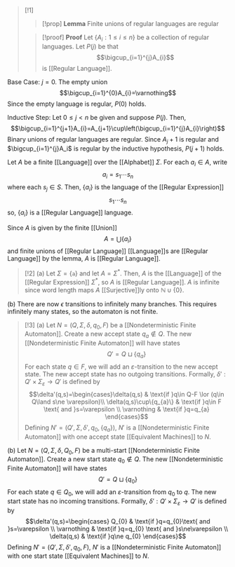 >[!1]
>>[!prop] **Lemma**
>Finite unions of regular languages are regular
>
>>[!proof] **Proof**
Let $\{A_{i}:1\le i\le n\}$ be a collection of regular languages. Let $P(j)$ be that $$\bigcup_{i=1}^{j}A_{i}$$is [[Regular Language]]. 
>>
Base Case: $j=0$. The empty union $$\bigcup_{i=1}^{0}A_{i}=\varnothing$$Since the empty language is regular, $P(0)$ holds.
>>
Inductive Step: Let $0\le j< n$ be given and suppose $P(j)$. Then, $$\bigcup_{i=1}^{j+1}A_{i}=A_{j+1}\cup\left(\bigcup_{i=1}^{j}A_{i}\right)$$Binary unions of regular languages are regular. Since $A_j+1$ is regular and $\bigcup_{i=1}^{j}A_i$ is regular by the inductive hypothesis, $P(j+1)$ holds.
>
Let $A$ be a finite [[Language]] over the [[Alphabet]] $\Sigma$. For each $a_{i}\in A$, write $$a_{i}=s_{1}\cdots s_{n}$$where each $s_{j}\in S$. Then, $\{a_{i}\}$ is the language of the [[Regular Expression]] $$s_{1}\cdots s_{n}$$so, $\{a_{i}\}$ is a [[Regular Language]] language. 
>
Since $A$ is given by the finite [[Union]] $$A=\bigcup \{a_{i}\}$$and finite unions of [[Regular Language]] [[Language]]s are [[Regular Language]] by the lemma, $A$ is [[Regular Language]].

>[!2]
(a) Let $\Sigma=\{\texttt{a}\}$ and let $A=\Sigma^{*}$. Then, $A$ is the [[Language]] of the [[Regular Expression]] $\Sigma^{*}$, so $A$ is [[Regular Language]]. $A$ is infinite since word length maps $A$ [[Surjective]]ly onto $\mathbb{N}\cup\{0\}$.
>
(b) There are now $\epsilon$ transitions to infinitely many branches. This requires infinitely many states, so the automaton is not finite.

>[!3]
(a) Let $N=(Q,\Sigma,\delta,q_{0},F)$ be a [[Nondeterministic Finite Automaton]]. Create a new accept state $q_{a}\notin Q$. The new [[Nondeterministic Finite Automaton]] will have states $$Q'=Q\sqcup\{q_{a}\}$$For each state $q\in F$, we will add an $\varepsilon$-transition to the new accept state. The new accept state has no outgoing transitions. Formally, $\delta':Q'\times \Sigma_\varepsilon\rightarrow Q'$ is defined by $$\delta'(q,s)=\begin{cases}\delta(q,s) & \text{if }q\in Q-F \lor (q\in Q\land s\ne \varepsilon)\\
\delta(q,s)\cup\{q_{a}\} & \text{if }q\in F \text{ and }s=\varepsilon \\
\varnothing & \text{if }q=q_{a}
\end{cases}$$
Defining $N'=(Q',\Sigma,\delta',q_{0},\{q_{a}\})$, $N'$ is a [[Nondeterministic Finite Automaton]] with one accept state [[Equivalent Machines]] to $N$. 
>
(b) Let $N=(Q,\Sigma,\delta,Q_{0},F)$ be a multi-start [[Nondeterministic Finite Automaton]]. Create a new start state $q_{0}\notin Q$. The new [[Nondeterministic Finite Automaton]] will have states $$Q'=Q\sqcup\{q_{0}\}$$For each state $q\in Q_0$, we will add an $\varepsilon$-transition from $q_{0}$ to $q$. The new start state has no incoming transitions. Formally, $\delta':Q'\times \Sigma_\varepsilon\rightarrow Q'$ is defined by $$\delta'(q,s)=\begin{cases} 
 Q_{0} & \text{if }q=q_{0}\text{ and }s=\varepsilon \\
\varnothing & \text{if }q=q_{0} \text{ and }s\ne\varepsilon \\
\delta(q,s) & \text{if }q\ne q_{0}
\end{cases}$$Defining $N'=(Q',\Sigma,\delta',q_{0},F)$, $N'$ is a [[Nondeterministic Finite Automaton]] with one start state [[Equivalent Machines]] to $N$. 
